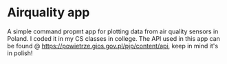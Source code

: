 # Airquality app

A simple command propmt app for plotting data from air quality sensors in Poland. I coded it in my CS classes in college. The API used in this app can be found @ https://powietrze.gios.gov.pl/pjp/content/api, keep in mind it's in polish!
